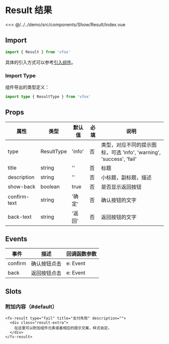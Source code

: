 # Result 结果

<CodeDemo name="Result">

<<< @/../../demo/src/components/Show/Result/index.vue

</CodeDemo>

## Import

```js
import { Result } from 'vfox'
```

具体的引入方式可以参考[引入组件](../guide/import.md)。

### Import Type

组件导出的类型定义：

```ts
import type { ResultType } from 'vfox'
```

## Props

| 属性         | 类型       | 默认值 | 必填 | 说明                                                                |
| ------------ | ---------- | ------ | ---- | ------------------------------------------------------------------- |
| type         | ResultType | 'info' | 否   | 类型，对应不同的提示图标，可选 'info', 'warning', 'success', 'fail' |
| title        | string     | ''     | 否   | 标题                                                                |
| description  | string     | ''     | 否   | 小标题，副标题，描述                                                |
| show-back    | boolean    | true   | 否   | 是否显示返回按钮                                                    |
| confirm-text | string     | '确定' | 否   | 确认按钮的文字                                                      |
| back-text    | string     | '返回' | 否   | 返回按钮的文字                                                      |

## Events

| 事件    | 描述         | 回调函数参数 |
| ------- | ------------ | ------------ |
| confirm | 确认按钮点击 | e: Event     |
| back    | 返回按钮点击 | e: Event     |

## Slots

### 附加内容（#default）

```vue
<fx-result type="fail" title="支付失败" description="">
  <div class="result-extra">
    在这里可以附加组件元素或者相应的提示文案，样式自定。
  </div>
</fx-result>
```

